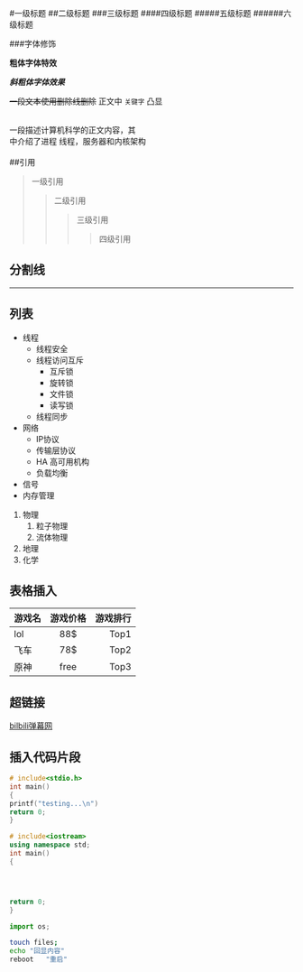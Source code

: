 #一级标题
##二级标题
###三级标题
####四级标题
#####五级标题
######六级标题

###字体修饰

**粗体字体特效**

***斜粗体字体效果***

~~一段文本使用删除线删除~~
正文中  `关键字` 凸显<br><br>

一段描述计算机科学的正文内容，其<br>中介绍了进程
线程，服务器和内核架构<br><br>
##引用
>一级引用
>>二级引用
>>>三级引用
>>>>四级引用


## 分割线

*****



## 列表
* 线程
  * 线程安全
  * 线程访问互斥
     * 互斥锁
     * 旋转锁
     * 文件锁
     * 读写锁
  * 线程同步
* 网络
  * IP协议
  * 传输层协议
  * HA 高可用机构
  * 负载均衡
* 信号
* 内存管理
1. 物理
   1. 粒子物理
   2. 流体物理
2. 地理
3. 化学

## 表格插入

游戏名|游戏价格|游戏排行
---|:-:|---:
lol|88$|Top1
飞车|78$|Top2
原神|free|Top3


## 超链接

[bilbili弹幕网](https://www.bilibili.com "点击进入哔站")


## 插入代码片段
```c
# include<stdio.h>
int main()
{
printf("testing...\n")
return 0;
}
```

```cpp
# include<iostream>
using namespace std;
int main()
{




return 0;
}
```
```python
import os;


```
```bash
touch files;
echo "回显内容"
reboot   "重启"
```



